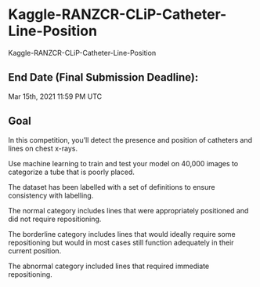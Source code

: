 # Kaggle-RANZCR-CLiP-Catheter-Line-Position
Kaggle-RANZCR-CLiP-Catheter-Line-Position


## End Date (Final Submission Deadline): 
Mar 15th, 2021 11:59 PM UTC

## Goal
In this competition, you’ll detect the presence and position of catheters and lines on chest x-rays. 

Use machine learning to train and test your model on 40,000 images to categorize a tube that is poorly placed.

The dataset has been labelled with a set of definitions to ensure consistency with labelling. 

The normal category includes lines that were appropriately positioned and did not require repositioning. 

The borderline category includes lines that would ideally require some repositioning but would in most cases still function adequately in their current position. 

The abnormal category included lines that required immediate repositioning.

